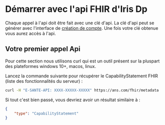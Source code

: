 # Démarrer avec l'api FHIR d'Iris Dp

Chaque appel à l'api doit être fait avec une clé d'api. La clé d'api peut se générer avec l'interface de [création de compte]().
Une fois votre clé obtenue vous aurez accès à l'api. 

## Votre premier appel Api

Pour cette section nous utilisons curl qui est un outil présent sur la pluspart des plateformes windows 10+, macos, linux.

Lancez la commande suivante pour récupérer le CapabilityStatement FHIR (liste des fonctionnalités du serveur) : 

``` bash
curl -H "E-SANTE-API: XXXX-XXXXX-XXXXX" https://ans.com/fhir/metadata
```

Si tout c'est bien passé, vous devriez avoir un résultat similaire à : 

``` json
{
    "type": "CapabilityStatement"
}
```

